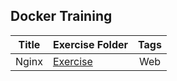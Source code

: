 ## Docker Training

| Title | Exercise Folder     | Tags |
| ----- | ------------------- | :--: |
| Nginx | [Exercise](./nginx) | Web  |
